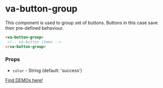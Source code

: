 # va-button-group

This component is used to group set of buttons. Buttons in this case save their pre-defined behaviour.

```html
<va-button-group>
 <!-- va-button items -->
</va-button-group>
```  

### Props
* `color` - String (default: 'success')

[Find DEMOs here!](http://vuestic.epicmax.co/#/admin/ui/buttons)